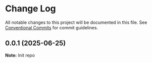 # Change Log

All notable changes to this project will be documented in this file. See
[Conventional Commits](https://conventionalcommits.org) for commit guidelines.

## 0.0.1 (2025-06-25)

**Note:** Init repo
